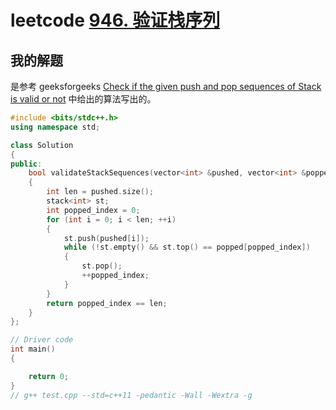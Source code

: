 # leetcode [946. 验证栈序列](https://leetcode-cn.com/problems/validate-stack-sequences/)



## 我的解题

是参考 geeksforgeeks [Check if the given push and pop sequences of Stack is valid or not](https://www.geeksforgeeks.org/check-if-the-given-push-and-pop-sequences-of-stack-is-valid-or-not/) 中给出的算法写出的。

```C++
#include <bits/stdc++.h>
using namespace std;

class Solution
{
public:
	bool validateStackSequences(vector<int> &pushed, vector<int> &popped)
	{
		int len = pushed.size();
		stack<int> st;
		int popped_index = 0;
		for (int i = 0; i < len; ++i)
		{
			st.push(pushed[i]);
			while (!st.empty() && st.top() == popped[popped_index])
			{
				st.pop();
				++popped_index;
			}
		}
		return popped_index == len;
	}
};

// Driver code
int main()
{

	return 0;
}
// g++ test.cpp --std=c++11 -pedantic -Wall -Wextra -g


```

